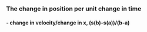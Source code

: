 ### The change in position per unit change in time
#### - change in velocity/change in x, (s(b)-s(a))/(b-a)